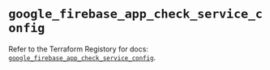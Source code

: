 # `google_firebase_app_check_service_config`

Refer to the Terraform Registory for docs: [`google_firebase_app_check_service_config`](https://registry.terraform.io/providers/hashicorp/google-beta/5.21.0/docs/resources/google_firebase_app_check_service_config).
